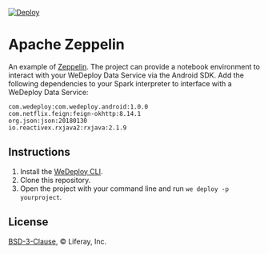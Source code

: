[![Deploy](https://cdn.wedeploy.com/images/deploy.svg)](https://console.wedeploy.com/deploy?repo=https://github.com/vishal-reddy/zeppelin-example)

# Apache Zeppelin

An example of [Zeppelin](https://hub.docker.com/r/apache/zeppelin/). The project can provide a notebook environment to interact with your WeDeploy Data Service via the Android SDK. Add the following dependencies to your Spark interpreter to interface with a WeDeploy Data Service:

```
com.wedeploy:com.wedeploy.android:1.0.0
com.netflix.feign:feign-okhttp:8.14.1
org.json:json:20180130
io.reactivex.rxjava2:rxjava:2.1.9
```

## Instructions

1. Install the [WeDeploy CLI](https://wedeploy.com/docs/intro/using-the-command-line/).
2. Clone this repository.
3. Open the project with your command line and run `we deploy -p yourproject`.

## License

[BSD-3-Clause](./LICENSE.md), © Liferay, Inc.
